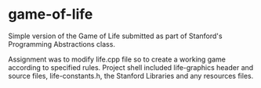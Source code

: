 # game-of-life
Simple version of the Game of Life submitted as part of Stanford's Programming Abstractions class.

Assignment was to modify life.cpp file so to create a working game according to specified rules.
Project shell included life-graphics header and source files, life-constants.h, the Stanford Libraries and any resources files.
